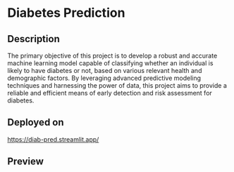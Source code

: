 # Diabetes Prediction
## Description
The primary objective of this project is to develop a robust and accurate machine learning model capable of classifying whether an individual is likely to have diabetes or not, based on various relevant health and demographic factors. By leveraging advanced predictive modeling techniques and harnessing the power of data, this project aims to provide a reliable and efficient means of early detection and risk assessment for diabetes.
## Deployed on
https://diab-pred.streamlit.app/
## Preview
